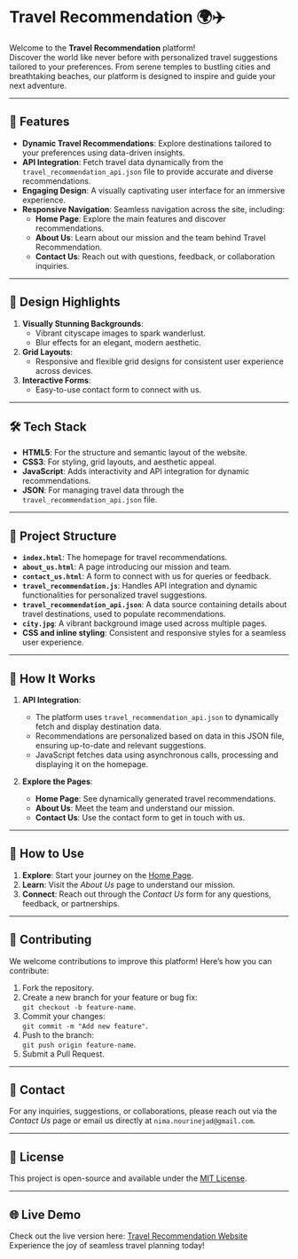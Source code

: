 # Travel Recommendation 🌍✈️  
Welcome to the **Travel Recommendation** platform!  
Discover the world like never before with personalized travel suggestions tailored to your preferences. From serene temples to bustling cities and breathtaking beaches, our platform is designed to inspire and guide your next adventure.

---

## 🌟 **Features**
- **Dynamic Travel Recommendations**: Explore destinations tailored to your preferences using data-driven insights.
- **API Integration**: Fetch travel data dynamically from the `travel_recommendation_api.json` file to provide accurate and diverse recommendations.
- **Engaging Design**: A visually captivating user interface for an immersive experience.
- **Responsive Navigation**: Seamless navigation across the site, including:
  - **Home Page**: Explore the main features and discover recommendations.
  - **About Us**: Learn about our mission and the team behind Travel Recommendation.
  - **Contact Us**: Reach out with questions, feedback, or collaboration inquiries.

---

## 🎨 **Design Highlights**
1. **Visually Stunning Backgrounds**:
   - Vibrant cityscape images to spark wanderlust.
   - Blur effects for an elegant, modern aesthetic.
2. **Grid Layouts**:
   - Responsive and flexible grid designs for consistent user experience across devices.
3. **Interactive Forms**:
   - Easy-to-use contact form to connect with us.

---

## 🛠️ **Tech Stack**
- **HTML5**: For the structure and semantic layout of the website.
- **CSS3**: For styling, grid layouts, and aesthetic appeal.
- **JavaScript**: Adds interactivity and API integration for dynamic recommendations.
- **JSON**: For managing travel data through the `travel_recommendation_api.json` file.

---

## 📖 **Project Structure**
- **`index.html`**: The homepage for travel recommendations.
- **`about_us.html`**: A page introducing our mission and team.
- **`contact_us.html`**: A form to connect with us for queries or feedback.
- **`travel_recommendation.js`**: Handles API integration and dynamic functionalities for personalized travel suggestions.
- **`travel_recommendation_api.json`**: A data source containing details about travel destinations, used to populate recommendations.
- **`city.jpg`**: A vibrant background image used across multiple pages.
- **CSS and inline styling**: Consistent and responsive styles for a seamless user experience.

---

## 🚀 **How It Works**
1. **API Integration**:  
   - The platform uses `travel_recommendation_api.json` to dynamically fetch and display destination data.  
   - Recommendations are personalized based on data in this JSON file, ensuring up-to-date and relevant suggestions.  
   - JavaScript fetches data using asynchronous calls, processing and displaying it on the homepage.  

2. **Explore the Pages**:  
   - **Home Page**: See dynamically generated travel recommendations.
   - **About Us**: Meet the team and understand our mission.
   - **Contact Us**: Use the contact form to get in touch with us.

---

## 🚀 **How to Use**
1. **Explore**: Start your journey on the [Home Page](https://nima-nourinejad.github.io/Travel-Recommendation/).
2. **Learn**: Visit the *About Us* page to understand our mission.
3. **Connect**: Reach out through the *Contact Us* form for any questions, feedback, or partnerships.

---

## 🤝 **Contributing**
We welcome contributions to improve this platform! Here’s how you can contribute:
1. Fork the repository.
2. Create a new branch for your feature or bug fix:  
   `git checkout -b feature-name`.
3. Commit your changes:  
   `git commit -m "Add new feature"`.
4. Push to the branch:  
   `git push origin feature-name`.
5. Submit a Pull Request.

---

## 💌 **Contact**
For any inquiries, suggestions, or collaborations, please reach out via the *Contact Us* page or email us directly at `nima.nourinejad@gmail.com`.

---

## 📜 **License**
This project is open-source and available under the [MIT License](LICENSE).

---

## 🌐 **Live Demo**
Check out the live version here: [Travel Recommendation Website](https://nima-nourinejad.github.io/Travel-Recommendation/)  
Experience the joy of seamless travel planning today!
